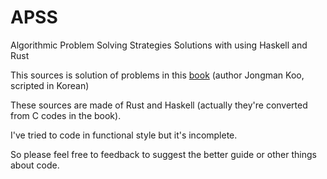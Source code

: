 # APSS
Algorithmic Problem Solving Strategies Solutions with using Haskell and Rust

This sources is solution of problems in this [book](https://book.algospot.com) (author Jongman Koo, scripted in Korean)

These sources are made of Rust and Haskell (actually they're converted from C codes in the book).

I've tried to code in functional style but it's incomplete. 

So please feel free to feedback to suggest the better guide or other things about code.

